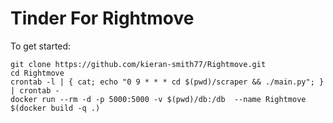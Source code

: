 # Tinder For Rightmove

To get started:

```
git clone https://github.com/kieran-smith77/Rightmove.git
cd Rightmove
crontab -l | { cat; echo "0 9 * * * cd $(pwd)/scraper && ./main.py"; } | crontab -
docker run --rm -d -p 5000:5000 -v $(pwd)/db:/db  --name Rightmove $(docker build -q .)
```
